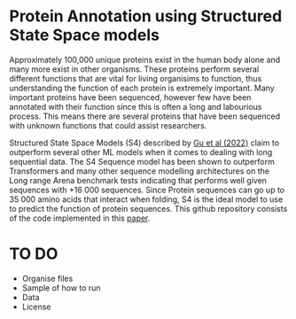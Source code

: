 # Protein Annotation using Structured State Space models

 Approximately 100,000 unique proteins exist in the human body alone and many more exist in other organisms. These proteins perform several different functions that are vital for living organisims to function, thus understanding the function of each protein is extremely important. Many important proteins have been sequenced, however few have been annotated with their function since this is often a long and labourious process. This means there are several proteins that have been sequenced with unknown functions that could assist researchers.  

Structured State Space Models (S4) described by [Gu et al (2022)](https://www.google.com/url?sa=t&rct=j&q=&esrc=s&source=web&cd=&cad=rja&uact=8&ved=2ahUKEwipnYiR3JGDAxVdRkEAHUsGB3oQFnoECBQQAQ&url=https%3A%2F%2Farxiv.org%2Fabs%2F2111.00396&usg=AOvVaw2iSj0bJieBdEgCHDybfyNh&opi=89978449) claim to outperform several other ML models when it comes to dealing with long sequential data. The S4 Sequence model has been shown to outperform Transformers and many other sequence modelling architectures on the Long range Arena benchmark tests indicating that performs well given sequences with +16 000 sequences. Since Protein sequences can go up to 35 000 amino acids that interact when folding, S4 is the ideal model to use to predict the function of protein sequences. This github repository consists of the code implemented in this [paper](Honours_Thesis.pdf). 

# TO DO
* Organise files
* Sample of how to run 
* Data 
* License
